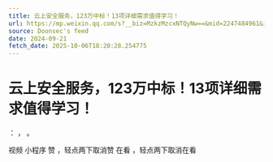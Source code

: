 ```yaml
---
title: 云上安全服务，123万中标！13项详细需求值得学习！
url: https://mp.weixin.qq.com/s?__biz=MzkzMzcxNTQyNw==&mid=2247484961&idx=1&sn=0e0a7387b098c02a933d481c13bb64ad
source: Doonsec's feed
date: 2024-09-21
fetch_date: 2025-10-06T18:20:28.254775
---
```


# 云上安全服务，123万中标！13项详细需求值得学习！

：
，
。

视频
小程序
赞
，轻点两下取消赞
在看
，轻点两下取消在看